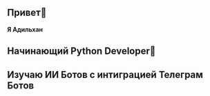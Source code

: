 ## Привет👋
 **Я Адильхан**
## **Начинающий Python Developer🐍**
## Изучаю ИИ Ботов с интиграцией Телеграм Ботов
